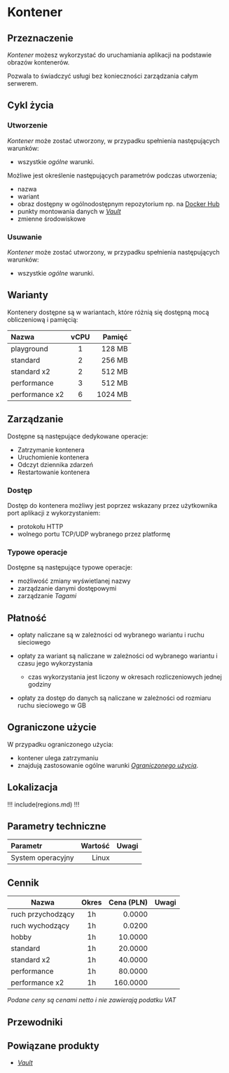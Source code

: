 # Kontener

## Przeznaczenie

*Kontener* możesz wykorzystać do uruchamiania aplikacji na podstawie obrazów kontenerów. 

Pozwala to świadczyć usługi bez konieczności zarządzania całym serwerem.

## Cykl życia

### Utworzenie

*Kontener* może zostać utworzony, w przypadku spełnienia następujących warunków:

* wszystkie *ogólne* warunki.

Możliwe jest określenie następujących parametrów podczas utworzenia;

* nazwa
* wariant
* obraz dostępny w ogólnodostępnym repozytorium np. na [Docker Hub](https://hub.docker.com/)
* punkty montowania danych w *[Vault](/resource/storage/vault.md)*
* zmienne środowiskowe

### Usuwanie

*Kontener* może zostać utworzony, w przypadku spełnienia następujących warunków:

* wszystkie *ogólne* warunki.

## Warianty

Kontenery dostępne są w wariantach, które różnią się dostępną mocą obliczeniową i pamięcią:

Nazwa                  |  vCPU  | Pamięć  |
:--------------------  | :----: | ------: |
playground             |   1    |  128 MB |
standard               |   2    |  256 MB |
standard x2            |   2    |  512 MB |
performance            |   3    |  512 MB |
performance x2         |   6    | 1024 MB |

## Zarządzanie

Dostępne są następujące dedykowane operacje:

* Zatrzymanie kontenera
* Uruchomienie kontenera
* Odczyt dziennika zdarzeń
* Restartowanie kontenera

### Dostęp

Dostęp do kontenera możliwy jest poprzez wskazany przez użytkownika port aplikacji z wykorzystaniem:

* protokołu HTTP
* wolnego portu TCP/UDP wybranego przez platformę

### Typowe operacje

Dostępne są następujące typowe operacje:

* możliwość zmiany wyświetlanej nazwy
* zarządzanie danymi dostępowymi
* zarządzanie *Tagami*

## Płatność

* opłaty naliczane są w zależności od wybranego wariantu i ruchu sieciowego

* opłaty za wariant są naliczane w zależności od wybranego wariantu i czasu jego wykorzystania

    * czas wykorzystania jest liczony w okresach rozliczeniowych jednej godziny

* opłaty za dostęp do danych są naliczane w zależności od rozmiaru ruchu sieciowego w GB

## Ograniczone użycie

W przypadku ograniczonego użycia:

 * kontener ulega zatrzymaniu
 * znajdują zastosowanie ogólne warunki *[Ograniczonego użycia](/platform/resource.md#ograniczone-uzycie)*.

## Lokalizacja

!!! include(regions.md) !!!

## Parametry techniczne

Parametr              | Wartość | Uwagi
:-------------------- | ------: | ---
System operacyjny     |   Linux |

## Cennik

Nazwa              | Okres  | Cena (PLN) | Uwagi
------------------ | :----: | ---------: | :----:
ruch przychodzący  |   1h   |     0.0000 | 
ruch wychodzący    |   1h   |     0.0200 | 
hobby              |   1h   |    10.0000 | 
standard           |   1h   |    20.0000 |
standard x2        |   1h   |    40.0000 |
performance        |   1h   |    80.0000 |
performance x2     |   1h   |   160.0000 |

<!-- //TODO: Add service for traffic -->
<!-- //TODO: Add service for traffic -->

*Podane ceny są cenami netto i nie zawierają podatku VAT*

## Przewodniki

<PageList path_re="guide/compute/container/"/>

## Powiązane produkty

* *[Vault](/resource/storage/vault.md)*
<!-- TODO: * *[Repozytorium](/resource/storage/repository.md)* -->


